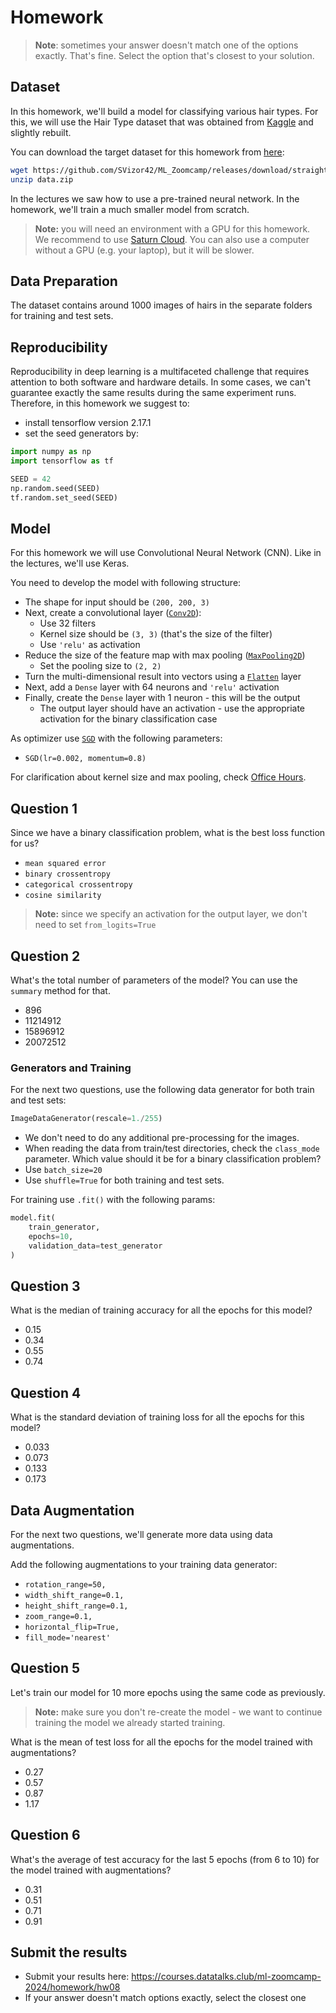 # Homework

> **Note**: sometimes your answer doesn't match one of
> the options exactly. That's fine.
> Select the option that's closest to your solution.

## Dataset

In this homework, we'll build a model for classifying various hair types.
For this, we will use the Hair Type dataset that was obtained from
[Kaggle](https://www.kaggle.com/datasets/kavyasreeb/hair-type-dataset)
and slightly rebuilt.

You can download the target dataset for this homework from
[here](https://github.com/SVizor42/ML_Zoomcamp/releases/download/straight-curly-data/data.zip):

```bash
wget https://github.com/SVizor42/ML_Zoomcamp/releases/download/straight-curly-data/data.zip
unzip data.zip
```

In the lectures we saw how to use a pre-trained neural network. In the homework, we'll train a much smaller model from scratch.

> **Note:** you will need an environment with a GPU for this homework. We recommend to use [Saturn Cloud](https://bit.ly/saturn-mlzoomcamp).
> You can also use a computer without a GPU (e.g. your laptop), but it will be slower.

## Data Preparation

The dataset contains around 1000 images of hairs in the separate folders
for training and test sets.

## Reproducibility

Reproducibility in deep learning is a multifaceted challenge that requires attention
to both software and hardware details. In some cases, we can't guarantee exactly
the same results during the same experiment runs. Therefore, in this homework we suggest to:

* install tensorflow version 2.17.1
* set the seed generators by:

```python
import numpy as np
import tensorflow as tf

SEED = 42
np.random.seed(SEED)
tf.random.set_seed(SEED)
```

## Model

For this homework we will use Convolutional Neural Network (CNN). Like in the lectures, we'll use Keras.

You need to develop the model with following structure:

* The shape for input should be `(200, 200, 3)`
* Next, create a convolutional layer ([`Conv2D`](https://keras.io/api/layers/convolution_layers/convolution2d/)):
  * Use 32 filters
  * Kernel size should be `(3, 3)` (that's the size of the filter)
  * Use `'relu'` as activation
* Reduce the size of the feature map with max pooling ([`MaxPooling2D`](https://keras.io/api/layers/pooling_layers/max_pooling2d/))
  * Set the pooling size to `(2, 2)`
* Turn the multi-dimensional result into vectors using a [`Flatten`](https://keras.io/api/layers/reshaping_layers/flatten/) layer
* Next, add a `Dense` layer with 64 neurons and `'relu'` activation
* Finally, create the `Dense` layer with 1 neuron - this will be the output
  * The output layer should have an activation - use the appropriate activation for the binary classification case

As optimizer use [`SGD`](https://keras.io/api/optimizers/sgd/) with the following parameters:

* `SGD(lr=0.002, momentum=0.8)`

For clarification about kernel size and max pooling, check [Office Hours](https://www.youtube.com/watch?v=1WRgdBTUaAc).

## Question 1

Since we have a binary classification problem, what is the best loss function for us?

* `mean squared error`
* `binary crossentropy`
* `categorical crossentropy`
* `cosine similarity`

> **Note:** since we specify an activation for the output layer, we don't need to set `from_logits=True`

## Question 2

What's the total number of parameters of the model? You can use the `summary` method for that.

* 896
* 11214912
* 15896912
* 20072512

### Generators and Training

For the next two questions, use the following data generator for both train and test sets:

```python
ImageDataGenerator(rescale=1./255)
```

* We don't need to do any additional pre-processing for the images.
* When reading the data from train/test directories, check the `class_mode` parameter. Which value should it be for a binary classification problem?
* Use `batch_size=20`
* Use `shuffle=True` for both training and test sets.

For training use `.fit()` with the following params:

```python
model.fit(
    train_generator,
    epochs=10,
    validation_data=test_generator
)
```

## Question 3

What is the median of training accuracy for all the epochs for this model?

* 0.15
* 0.34
* 0.55
* 0.74

## Question 4

What is the standard deviation of training loss for all the epochs for this model?

* 0.033
* 0.073
* 0.133
* 0.173

## Data Augmentation

For the next two questions, we'll generate more data using data augmentations.

Add the following augmentations to your training data generator:

* `rotation_range=50,`
* `width_shift_range=0.1,`
* `height_shift_range=0.1,`
* `zoom_range=0.1,`
* `horizontal_flip=True,`
* `fill_mode='nearest'`

## Question 5

Let's train our model for 10 more epochs using the same code as previously.
> **Note:** make sure you don't re-create the model - we want to continue training the model
we already started training.

What is the mean of test loss for all the epochs for the model trained with augmentations?

* 0.27
* 0.57
* 0.87
* 1.17

## Question 6

What's the average of test accuracy for the last 5 epochs (from 6 to 10)
for the model trained with augmentations?

* 0.31
* 0.51
* 0.71
* 0.91

## Submit the results

* Submit your results here: <https://courses.datatalks.club/ml-zoomcamp-2024/homework/hw08>
* If your answer doesn't match options exactly, select the closest one
